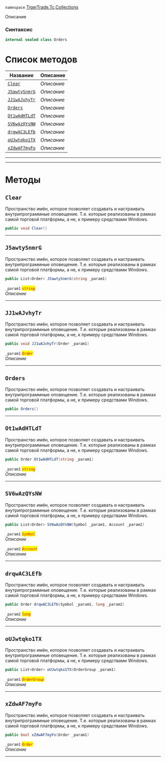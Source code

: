 
`namespace` [TigerTrade.Tc](../../TigerTrade.Tc.md).[Collections](../../TigerTrade.Tc/Collections.md)


Описание

### Синтаксис
```csharp
internal sealed class Orders
```


# Список методов
| Название | Описание |
| --- | --- |
| [`Clear`](./Orders.cs/Методы/Clear.md) | *Описание* |
| [`J5awtySnmrG`](./Orders.cs/Методы/J5awtySnmrG.md) | *Описание* |
| [`JJ1wAJvhyTr`](./Orders.cs/Методы/JJ1wAJvhyTr.md) | *Описание* |
| [`Orders`](./Orders.cs/Методы/Orders.md) | *Описание* |
| [`Ot1wAdHTLdT`](./Orders.cs/Методы/Ot1wAdHTLdT.md) | *Описание* |
| [`SV6wAzQYsNW`](./Orders.cs/Методы/SV6wAzQYsNW.md) | *Описание* |
| [`drqwAC3LEfb`](./Orders.cs/Методы/drqwAC3LEfb.md) | *Описание* |
| [`oUJwtqko1TX`](./Orders.cs/Методы/oUJwtqko1TX.md) | *Описание* |
| [`xZdwAF7myFo`](./Orders.cs/Методы/xZdwAF7myFo.md) | *Описание* |





***  
***  
# Методы

## `Clear`
Пространство имён, которое позволяет создавать и настраивать внутрипрограммные оповещение. Т.е. которые реализованы в рамках самой торговой платформы, а не, к примеру средствами Windows.

```csharp
public void Clear()
```

***  

## `J5awtySnmrG`
Пространство имён, которое позволяет создавать и настраивать внутрипрограммные оповещение. Т.е. которые реализованы в рамках самой торговой платформы, а не, к примеру средствами Windows.

```csharp
public List<Order> J5awtySnmrG(string _param1)
```

`_param1` <mark style="color:red;">*`string`*</mark>  
 *Описание*  


***  

## `JJ1wAJvhyTr`
Пространство имён, которое позволяет создавать и настраивать внутрипрограммные оповещение. Т.е. которые реализованы в рамках самой торговой платформы, а не, к примеру средствами Windows.

```csharp
public void JJ1wAJvhyTr(Order _param1)
```
`_param1` <mark style="color:red;">*`Order`*</mark>  
 *Описание*  


***  

## `Orders`
Пространство имён, которое позволяет создавать и настраивать внутрипрограммные оповещение. Т.е. которые реализованы в рамках самой торговой платформы, а не, к примеру средствами Windows.

```csharp
public Orders()
```

***  

## `Ot1wAdHTLdT`
Пространство имён, которое позволяет создавать и настраивать внутрипрограммные оповещение. Т.е. которые реализованы в рамках самой торговой платформы, а не, к примеру средствами Windows.

```csharp
public Order Ot1wAdHTLdT(string _param1)
```

`_param1` <mark style="color:red;">*`string`*</mark>  
 *Описание*  


***  

## `SV6wAzQYsNW`
Пространство имён, которое позволяет создавать и настраивать внутрипрограммные оповещение. Т.е. которые реализованы в рамках самой торговой платформы, а не, к примеру средствами Windows.

```csharp
public List<Order> SV6wAzQYsNW(Symbol _param1, Account _param2)
```
`_param1` <mark style="color:red;">*`Symbol`*</mark>  
 *Описание*  

`_param2` <mark style="color:red;">*`Account`*</mark>  
 *Описание*  


***  

## `drqwAC3LEfb`
Пространство имён, которое позволяет создавать и настраивать внутрипрограммные оповещение. Т.е. которые реализованы в рамках самой торговой платформы, а не, к примеру средствами Windows.

```csharp
public Order drqwAC3LEfb(Symbol _param1, long _param2)
```
`_param2` <mark style="color:red;">*`long`*</mark>  
 *Описание*  


***  

## `oUJwtqko1TX`
Пространство имён, которое позволяет создавать и настраивать внутрипрограммные оповещение. Т.е. которые реализованы в рамках самой торговой платформы, а не, к примеру средствами Windows.

```csharp
public List<Order> oUJwtqko1TX(OrderGroup _param1)
```
`_param1` <mark style="color:red;">*`OrderGroup`*</mark>  
 *Описание*  


***  

## `xZdwAF7myFo`
Пространство имён, которое позволяет создавать и настраивать внутрипрограммные оповещение. Т.е. которые реализованы в рамках самой торговой платформы, а не, к примеру средствами Windows.

```csharp
public bool xZdwAF7myFo(Order _param1)
```
`_param1` <mark style="color:red;">*`Order`*</mark>  
 *Описание*  


***  

